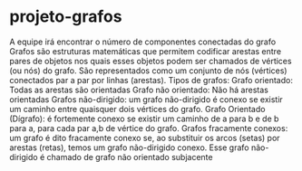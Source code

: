 # projeto-grafos
A equipe irá encontrar o número de componentes conectadas do grafo
Grafos são estruturas matemáticas que permitem codificar arestas entre pares de objetos nos quais esses objetos podem ser chamados de vértices (ou nós) do grafo. São representados como um conjunto de nós (vértices) conectados par a par por linhas (arestas).
Tipos de grafos:
Grafo orientado: Todas as arestas são orientadas
Grafo não orientado: Não há arestas orientadas
Grafos não-dirigido: um grafo não-dirigido é conexo se existir um caminho entre quaisquer dois vértices do grafo.
Grafo Orientado (Dígrafo): é fortemente conexo se existir um caminho de a para b e de b para a, para cada par a,b de vértice do grafo.
Grafos fracamente conexos: um grafo é dito fracamente conexo se, ao substituir os arcos (setas) por arestas (retas), temos um grafo não-dirigido conexo. Esse grafo não-dirigido é chamado de grafo não orientado subjacente
